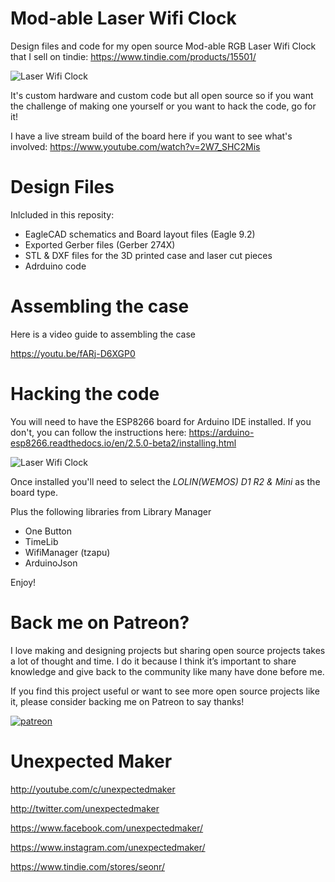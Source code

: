 # Mod-able Laser Wifi Clock
Design files and code for my open source Mod-able RGB Laser Wifi Clock that I sell on tindie:
https://www.tindie.com/products/15501/


![Laser Wifi Clock](http://3sprockets.com.au/um/projects/laserwificlock/LaserWifiClock_Display.jpg)

It's custom hardware and custom code but all open source so if you want the challenge of making one yourself or you want to hack the code, go for it!

I have a live stream build of the board here if you want to see what's involved:
https://www.youtube.com/watch?v=2W7_SHC2Mis


# Design Files
Inlcluded in this reposity:
- EagleCAD schematics and Board layout files (Eagle 9.2) 
- Exported Gerber files (Gerber 274X)
- STL & DXF files for the 3D printed case and laser cut pieces
- Adrduino code

# Assembling the case
Here is a video guide to assembling the case

https://youtu.be/fARj-D6XGP0

# Hacking the code
You will need to have the ESP8266 board for Arduino IDE installed. If you don't, you can follow the instructions here:
https://arduino-esp8266.readthedocs.io/en/2.5.0-beta2/installing.html

![Laser Wifi Clock](http://3sprockets.com.au/um/projects/laserwificlock/LaserWifiClock_PCB.jpg)

Once installed you'll need to select the *LOLIN(WEMOS) D1 R2 & Mini* as the board type.

Plus the following libraries from Library Manager
- One Button
- TimeLib
- WifiManager (tzapu)
- ArduinoJson

Enjoy!

# Back me on Patreon?
I love making and designing projects but sharing open source projects takes a lot of thought and time. I do it because I think it’s important to share knowledge and give back to the community like many have done before me.

If you find this project useful or want to see more open source projects like it, please consider backing me on Patreon to say thanks!

[![patreon](http://3sprockets.com.au/um/PatreonSmall.jpg)](https://www.patreon.com/unexpectedmaker)

# Unexpected Maker
http://youtube.com/c/unexpectedmaker

http://twitter.com/unexpectedmaker

https://www.facebook.com/unexpectedmaker/

https://www.instagram.com/unexpectedmaker/

https://www.tindie.com/stores/seonr/


